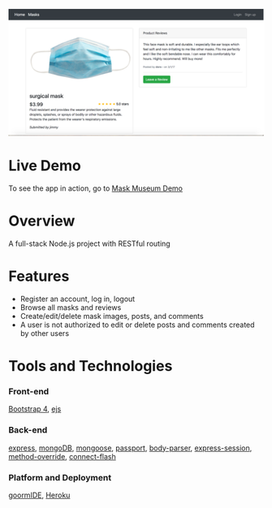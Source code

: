 
![alt text](https://github.com/jim1105/mask-museum/blob/master/Screen%20Shot%202020-07-28%20at%201.38.41%20PM.png "Mask Museum")

# Live Demo
To see the app in action, go to [Mask Museum Demo](https://mask-museum.herokuapp.com/)

# Overview
A full-stack Node.js project with RESTful routing

# Features
* Register an account, log in, logout
* Browse all masks and reviews
* Create/edit/delete mask images, posts, and comments
* A user is not authorized to edit or delete posts and comments created by other users

# Tools and Technologies

### Front-end
[Bootstrap 4](https://getbootstrap.com/docs/4.0/getting-started/introduction/), [ejs](https://ejs.co/)

### Back-end
[express](https://expressjs.com/), [mongoDB](https://www.mongodb.com/), [mongoose](https://mongoosejs.com/), [passport](http://www.passportjs.org/), [body-parser](https://www.npmjs.com/package/body-parser), [express-session](https://www.npmjs.com/package/express-session), [method-override](https://www.npmjs.com/package/method-override), [connect-flash](https://www.npmjs.com/package/connect-flash)

### Platform and Deployment
[goormIDE](https://ide.goorm.io/), [Heroku](https://dashboard.heroku.com/apps)
